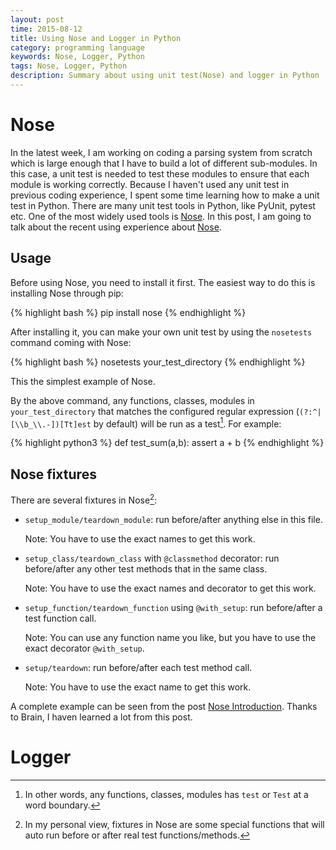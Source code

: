 ```yaml
---
layout: post
time: 2015-08-12
title: Using Nose and Logger in Python
category: programming language
keywords: Nose, Logger, Python
tags: Nose, Logger, Python
description: Summary about using unit test(Nose) and logger in Python
---
```


# Nose

In the latest week, I am working on coding a parsing system from scratch which is large enough that I have to build a lot of different sub-modules. 
In this case, a unit test is needed to test these modules to ensure that each module is working correctly. 
Because I haven't used any unit test in previous coding experience, I spent some time learning how to make a unit test in Python. 
There are many unit test tools in Python, like PyUnit, pytest etc. 
One of the most widely used tools is [Nose][]. 
In this post, I am going to talk about the recent using experience about [Nose][].

## Usage

Before using Nose, you need to install it first. 
The easiest way to do this is installing Nose through pip:

{% highlight bash %}
pip install nose
{% endhighlight %}

After installing it, you can make your own unit test by using the `nosetests` command coming with Nose:

{% highlight bash %}
nosetests your_test_directory 
{% endhighlight %}

This the simplest example of Nose.

By the above command, any functions, classes, modules in `your_test_directory` that matches the configured regular expression (`(?:^|[\\b_\\.-])[Tt]est` by default) will be run as a test[^1]. 
For example:

{% highlight python3 %}
def  test_sum(a,b):
    assert a + b
{% endhighlight %}

## Nose fixtures

There are several fixtures in Nose[^2]:

- `setup_module/teardown_module`: run before/after anything else in this file. 

    Note: You have to use the exact names to get this work.

- `setup_class/teardown_class` with `@classmethod` decorator: run before/after any other test methods that in the same class.

    Note: You have to use the exact names and decorator to get this work.

- `setup_function/teardown_function` using `@with_setup`: run before/after a test function call.

    Note: You can use any function name you like, but you have to use the exact decorator `@with_setup`.

- `setup/teardown`: run before/after each test method call.

    Note: You have to use the exact name to get this work.

A complete example can be seen from the post [Nose Introduction][]. 
Thanks to Brain, I haven learned a lot from this post.

# Logger

[^1]: In other words, any functions, classes, modules has `test` or `Test` at a word boundary.
[^2]: In my personal view, fixtures in Nose are some special functions that will auto run before or after real test functions/methods.

[Nose]: https://nose.readthedocs.org/en/latest/
[Nose Introduction]: http://pythontesting.net/framework/nose/nose-introduction
